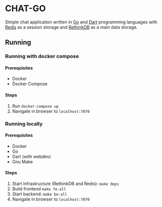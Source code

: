 # CHAT-GO
Simple chat application written in [Go](https://golang.org/) and [Dart](https://www.dartlang.org/) programming languages with [Redis](//http://redis.io) as a session storage and [RethinkDB](https://www.rethinkdb.com/) as a main data storage.

## Running

### Running with docker compose

#### Prerequisites
- Docker
- Docker Compose

#### Steps
1. Run `docker-compose up`
2. Navigate in browser to `localhost:7070`

### Running locally

#### Prerequisites
- Docker
- Go
- Dart (with webdev)
- Gnu Make

#### Steps
1. Start Infrastructure (RethinkDB and Redis): `make deps`
2. Build frontend `make fe-all`
3. Start backend: `make be-all`
4. Navigate in browser to `localhost:7070`

